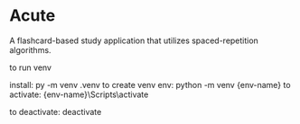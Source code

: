# Acute
A flashcard-based study application that utilizes spaced-repetition algorithms.

to run venv

install: py -m venv .venv
to create venv env: python -m venv {env-name}
to activate: {env-name}\Scripts\activate

to deactivate: deactivate